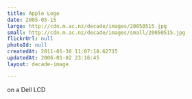 ```yaml
---
title: Apple Logo
date: 2005-05-15
large: http://cdn.m.ac.nz/decade/images/20050515.jpg
small: http://cdn.m.ac.nz/decade/images/small/20050515.jpg
flickrUrl: null
photoId: null
createdAt: 2011-01-30 11:07:18.62715
updatedAt: 2006-01-02 23:16:45
layout: decade-image

---
```

on a Dell LCD
